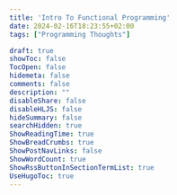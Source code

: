 ```yaml
---
title: 'Intro To Functional Programming'
date: 2024-02-16T18:23:55+02:00
tags: ["Programming Thoughts"]

draft: true
showToc: false
TocOpen: false
hidemeta: false
comments: false
description: ""
disableShare: false
disableHLJS: false
hideSummary: false
searchHidden: true
ShowReadingTime: true
ShowBreadCrumbs: true
ShowPostNavLinks: false
ShowWordCount: true
ShowRssButtonInSectionTermList: true
UseHugoToc: true
---
```


